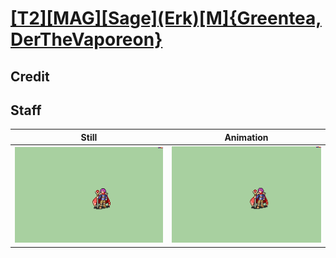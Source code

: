 # [\[T2\]\[MAG\]\[Sage\]\(Erk\)\[M\]{Greentea, DerTheVaporeon}](../)

## Credit


	
## Staff

| Still | Animation |
| :---: | :-------: |
| ![Staff still](./Staff_000.png) | ![Staff animation](./Staff.gif) |
